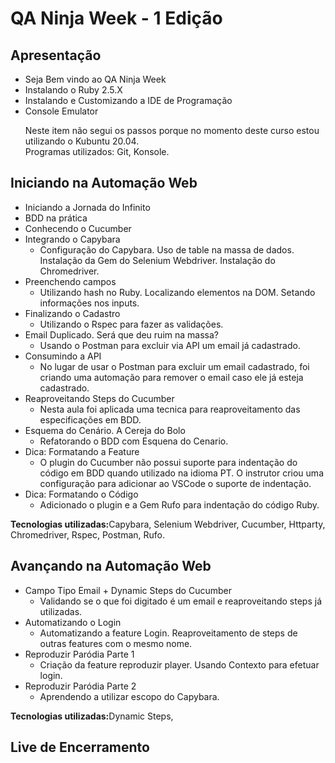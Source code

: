 <h1>QA Ninja Week - 1 Edição</h1>

<h2>Apresentação</h2>
<ul>
    <li>Seja Bem vindo ao QA Ninja Week</li>
    <li>Instalando o Ruby 2.5.X</li>
    <li>Instalando e Customizando a IDE de Programação</li>
    <li>Console Emulator</li>
    <p>Neste item não segui os passos porque no momento deste curso estou utilizando o Kubuntu 20.04. <br>
    Programas utilizados: Git, Konsole.
    </p>
</ul>
<h2>Iniciando na Automação Web</h2>
<ul>
    <li>Iniciando a Jornada do Infinito</li>
    <li>BDD na prática</li>
    <li>Conhecendo o Cucumber</li>
    <li>
        Integrando o Capybara
        <ul>
            <li>Configuração do Capybara. Uso de table na massa de dados. Instalação da Gem do Selenium Webdriver. Instalação do Chromedriver.</li>
        </ul>
    </li>
    <li>Preenchendo campos
        <ul>
            <li>Utilizando hash no Ruby. Localizando elementos na DOM. Setando informações nos inputs.</li>
        </ul>
    </li>
    <li>Finalizando o Cadastro
        <ul>
            <li>Utilizando o Rspec para fazer as validações.</li>
        </ul>
    </li>
    <li>Email Duplicado. Será que deu ruim na massa?
        <ul>
            <li>Usando o Postman para excluir via API um email já cadastrado.</li>
        </ul>
    </li>
    <li>Consumindo a API
        <ul>
            <li>No lugar de usar o Postman para excluir um email cadastrado, foi criando uma automação para remover o email caso ele já esteja cadastrado.</li>
        </ul>
    </li>
    <li>Reaproveitando Steps do Cucumber
        <ul>
            <li>Nesta aula foi aplicada uma tecnica para reaproveitamento das especificações em BDD.</li>
        </ul>
    </li>
    <li>Esquema do Cenário. A Cereja do Bolo
        <ul>
            <li>Refatorando o BDD com Esquena do Cenario.</li>
        </ul>
    </li>
    <li>Dica: Formatando a Feature
        <ul>
            <li>O plugin do Cucumber não possui suporte para indentação do código em BDD quando utilizado na idioma PT. O instrutor criou uma configuração para adicionar ao VSCode o suporte de indentação. </li>
        </ul>
    </li>
    <li>Dica: Formatando o Código
        <ul>
            <li>Adicionado o plugin e a Gem Rufo para indentação do código Ruby. </li>
        </ul>
    </li>
</ul>
<p><strong>Tecnologias utilizadas:</strong>Capybara, Selenium Webdriver, Cucumber, Httparty, Chromedriver, Rspec, Postman, Rufo.</p>

<h2>Avançando na Automação Web</h2>
<ul>
    <li>Campo Tipo Email + Dynamic Steps do Cucumber
        <ul>
            <li>Validando se o que foi digitado é um email e reaproveitando steps já utilizadas.</li>
        </ul>
    </li>
    <li>Automatizando o Login
        <ul>
            <li>Automatizando a feature Login. Reaproveitamento de steps de outras features com o mesmo nome.</li>
        </ul>
    </li>
    <li>Reproduzir Paródia Parte 1
        <ul>
            <li>Criação da feature reproduzir player. Usando Contexto para efetuar login.</li>
        </ul>
    </li>
    <li>Reproduzir Paródia Parte 2
        <ul>
            <li>Aprendendo a utilizar escopo do Capybara.</li>
        </ul>
    </li>
</ul>

<p><strong>Tecnologias utilizadas:</strong>Dynamic Steps, </p>
<h2>Live de Encerramento</h2>